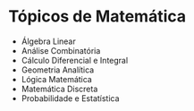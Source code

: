 # Tópicos de Matemática

- Álgebra Linear
- Análise Combinatória
- Cálculo Diferencial e Integral
- Geometria Analítica
- Lógica Matemática
- Matemática Discreta
- Probabilidade e Estatística
